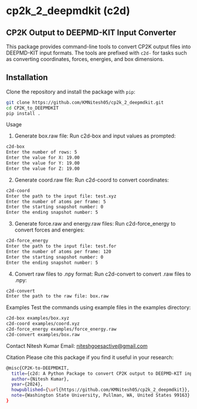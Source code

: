 # cp2k_2_deepmdkit (c2d)

## CP2K Output to DEEPMD-KIT Input Converter

This package provides command-line tools to convert CP2K output files into DEEPMD-KIT input formats. The tools are prefixed with `c2d-` for tasks such as converting coordinates, forces, energies, and box dimensions.

## Installation

Clone the repository and install the package with `pip`:

```bash
git clone https://github.com/KMNitesh05/cp2k_2_deepmdkit.git 
cd CP2K_to_DEEPMDKIT
pip install .
```

Usage
1. Generate box.raw file:
Run c2d-box and input values as prompted:

```bash
c2d-box
Enter the number of rows: 5
Enter the value for X: 19.00
Enter the value for Y: 19.00
Enter the value for Z: 19.00
```

2. Generate coord.raw file:
Run c2d-coord to convert coordinates:

```bash
c2d-coord
Enter the path to the input file: test.xyz
Enter the number of atoms per frame: 5
Enter the starting snapshot number: 0
Enter the ending snapshot number: 5
```

3. Generate force.raw and energy.raw files:
Run c2d-force_energy to convert forces and energies:

```bash
c2d-force_energy
Enter the path to the input file: test.for
Enter the number of atoms per frame: 120
Enter the starting snapshot number: 0
Enter the ending snapshot number: 5
```

4. Convert raw files to .npy format:
Run c2d-convert to convert .raw files to .npy:

```bash
c2d-convert
Enter the path to the raw file: box.raw
```

Examples
Test the commands using example files in the examples directory:

```bash
c2d-box examples/box.xyz
c2d-coord examples/coord.xyz
c2d-force_energy examples/force_energy.raw
c2d-convert examples/box.raw
```

Contact
Nitesh Kumar
Email: niteshgoesactive@gmail.com

Citation
Please cite this package if you find it useful in your research:

```bash
@misc{CP2K-to-DEEPMDKIT,
  title={c2d: A Python Package to convert CP2K output to DEEPMD-KIT input},
  author={Nitesh Kumar},
  year={2024},
  howpublished={\url{https://github.com/KMNitesh05/cp2k_2_deepmdkit}},
  note={Washington State University, Pullman, WA, United States 99163}
}
```

